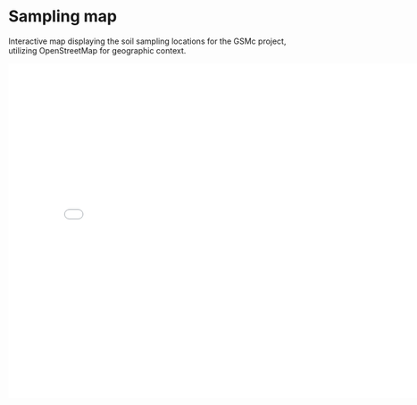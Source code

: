 # Sampling map

Interactive map displaying the soil sampling locations for the GSMc project, 
utilizing OpenStreetMap for geographic context.  

<iframe width=800, height=600 frameBorder=0 src="/assets/GSMc_Samples.html"></iframe>

